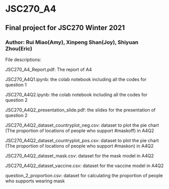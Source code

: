 # JSC270_A4
## Final project for JSC270 Winter 2021
### Author: Rui Miao(Amy), Xinpeng Shan(Joy), Shiyuan Zhou(Eric)

File descriptions:

JSC270_A4_Report.pdf: The report of A4

JSC270_A4Q1.ipynb: the colab notebook including all the codes for question 1 

JSC270_A4Q2.ipynb: the colab notebook including all the codes for question 2

JSC270_A4Q2_presentation_slide.pdf: the slides for the presentation of question 2

JSC270_A4Q2_dataset_countryplot_neg.csv: dataset to plot the pie chart (The proportion of locations of people who support #maskoff) in A4Q2

JSC270_A4Q2_dataset_countryplot_pos.csv: dataset to plot the pie chart (The proportion of locations of people who support #maskon) in A4Q2

JSC270_A4Q2_dataset_mask.csv: dataset for the mask model in A4Q2

JSC270_A4Q2_dataset_vaccine.csv: dataset for the vaccine model in A4Q2

question_2_proportion.csv: dataset for calculating the proportion of people who supports wearing mask

